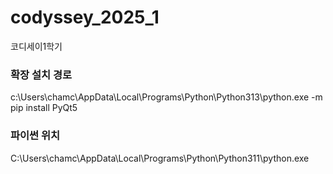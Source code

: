 # codyssey_2025_1
코디세이1학기

### 확장 설치 경로
 c:\Users\chamc\AppData\Local\Programs\Python\Python313\python.exe -m pip install PyQt5


 ### 파이썬 위치
 C:\Users\chamc\AppData\Local\Programs\Python\Python311\python.exe